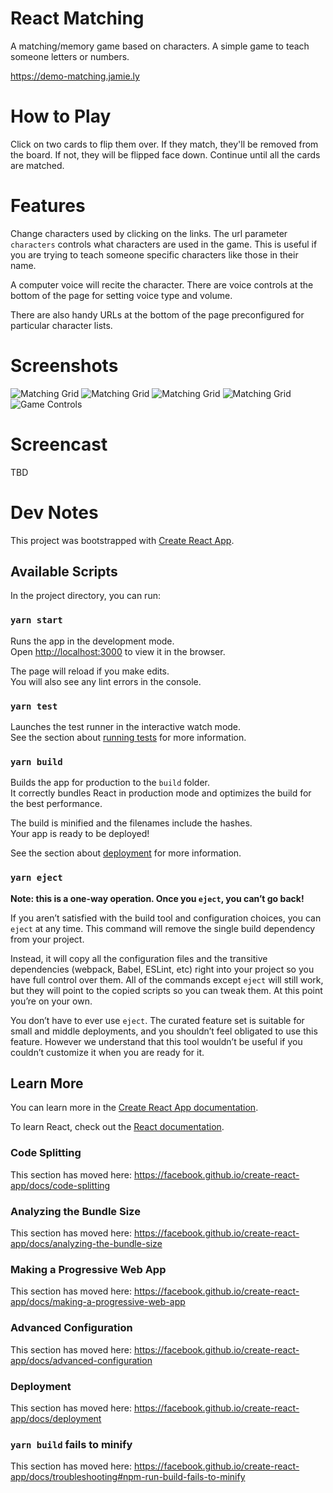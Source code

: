 # React Matching

A matching/memory game based on characters. A simple game to teach someone
letters or numbers.

https://demo-matching.jamie.ly

# How to Play

Click on two cards to flip them over. If they match, they'll be removed from
the board. If not, they will be flipped face down. Continue until all the
cards are matched.

# Features

Change characters used by clicking on the links. The url parameter
`characters` controls what characters are used in the game. This is
useful if you are trying to teach someone specific characters like
those in their name.

A computer voice will recite the character. There are voice controls at the
bottom of the page for setting voice type and volume.

There are also handy URLs at the bottom of the page preconfigured for
particular character lists.

# Screenshots

<img src="https://raw.githubusercontent.com/jamiely/react-matching/master/docs/screenshots/match1.png" alt="Matching Grid">
<img src="https://raw.githubusercontent.com/jamiely/react-matching/master/docs/screenshots/match2.png" alt="Matching Grid">
<img src="https://raw.githubusercontent.com/jamiely/react-matching/master/docs/screenshots/match3.png" alt="Matching Grid">
<img src="https://raw.githubusercontent.com/jamiely/react-matching/master/docs/screenshots/match4.png" alt="Matching Grid">
<img src="https://raw.githubusercontent.com/jamiely/react-matching/master/docs/screenshots/control1.png" alt="Game Controls">

# Screencast

TBD

# Dev Notes

This project was bootstrapped with [Create React App](https://github.com/facebook/create-react-app).

## Available Scripts

In the project directory, you can run:

### `yarn start`

Runs the app in the development mode.<br />
Open [http://localhost:3000](http://localhost:3000) to view it in the browser.

The page will reload if you make edits.<br />
You will also see any lint errors in the console.

### `yarn test`

Launches the test runner in the interactive watch mode.<br />
See the section about [running tests](https://facebook.github.io/create-react-app/docs/running-tests) for more information.

### `yarn build`

Builds the app for production to the `build` folder.<br />
It correctly bundles React in production mode and optimizes the build for the best performance.

The build is minified and the filenames include the hashes.<br />
Your app is ready to be deployed!

See the section about [deployment](https://facebook.github.io/create-react-app/docs/deployment) for more information.

### `yarn eject`

**Note: this is a one-way operation. Once you `eject`, you can’t go back!**

If you aren’t satisfied with the build tool and configuration choices, you can `eject` at any time. This command will remove the single build dependency from your project.

Instead, it will copy all the configuration files and the transitive dependencies (webpack, Babel, ESLint, etc) right into your project so you have full control over them. All of the commands except `eject` will still work, but they will point to the copied scripts so you can tweak them. At this point you’re on your own.

You don’t have to ever use `eject`. The curated feature set is suitable for small and middle deployments, and you shouldn’t feel obligated to use this feature. However we understand that this tool wouldn’t be useful if you couldn’t customize it when you are ready for it.

## Learn More

You can learn more in the [Create React App documentation](https://facebook.github.io/create-react-app/docs/getting-started).

To learn React, check out the [React documentation](https://reactjs.org/).

### Code Splitting

This section has moved here: https://facebook.github.io/create-react-app/docs/code-splitting

### Analyzing the Bundle Size

This section has moved here: https://facebook.github.io/create-react-app/docs/analyzing-the-bundle-size

### Making a Progressive Web App

This section has moved here: https://facebook.github.io/create-react-app/docs/making-a-progressive-web-app

### Advanced Configuration

This section has moved here: https://facebook.github.io/create-react-app/docs/advanced-configuration

### Deployment

This section has moved here: https://facebook.github.io/create-react-app/docs/deployment

### `yarn build` fails to minify

This section has moved here: https://facebook.github.io/create-react-app/docs/troubleshooting#npm-run-build-fails-to-minify
